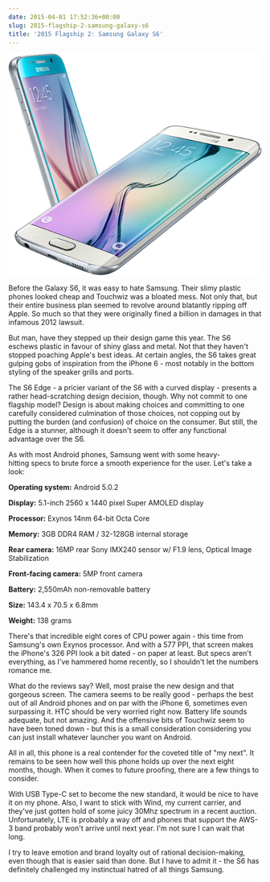 ```yaml
---
date: 2015-04-01 17:52:36+00:00
slug: 2015-flagship-2-samsung-galaxy-s6
title: '2015 Flagship 2: Samsung Galaxy S6'
---
```


![samsung_galaxy_s6](/images/samsung_galaxy_s6.png)




Before the Galaxy S6, it was easy to hate Samsung. Their slimy plastic phones looked cheap and Touchwiz was a bloated mess. Not only that, but their entire business plan seemed to revolve around blatantly ripping off Apple. So much so that they were originally fined a billion in damages in that infamous 2012 lawsuit.




But man, have they stepped up their design game this year. The S6 eschews plastic in favour of shiny glass and metal. Not that they haven't stopped poaching Apple's best ideas. At certain angles, the S6 takes great gulping gobs of inspiration from the iPhone 6 - most notably in the bottom styling of the speaker grills and ports.




The S6 Edge - a pricier variant of the S6 with a curved display - presents a rather head-scratching design decision, though. Why not commit to one flagship model? Design is about making choices and committing to one carefully considered culmination of those choices, not copping out by putting the burden (and confusion) of choice on the consumer. But still, the Edge is a stunner, although it doesn't seem to offer any functional advantage over the S6.




As with most Android phones, Samsung went with some heavy-hitting specs to brute force a smooth experience for the user. Let's take a look:

**Operating system:** Android 5.0.2

**Display:** 5.1-inch 2560 x 1440 pixel Super AMOLED display

**Processor:** Exynos 14nm 64-bit Octa Core

**Memory:** 3GB DDR4 RAM / 32-128GB internal storage

**Rear camera:** 16MP rear Sony IMX240 sensor w/ F1.9 lens, Optical Image Stabilization

**Front-facing camera:** 5MP front camera

**Battery:** 2,550mAh non-removable battery

**Size:** 143.4 x 70.5 x 6.8mm

**Weight:** 138 grams




There's that incredible eight cores of CPU power again - this time from Samsung's own Exynos processor. And with a 577 PPI, that screen makes the iPhone's 326 PPI look a bit dated - on paper at least. But specs aren't everything, as I've hammered home recently, so I shouldn't let the numbers romance me.




What do the reviews say? Well, most praise the new design and that gorgeous screen. The camera seems to be really good - perhaps the best out of all Android phones and on par with the iPhone 6, sometimes even surpassing it. HTC should be very worried right now. Battery life sounds adequate, but not amazing. And the offensive bits of Touchwiz seem to have been toned down - but this is a small consideration considering you can just install whatever launcher you want on Android.




All in all, this phone is a real contender for the coveted title of "my next". It remains to be seen how well this phone holds up over the next eight months, though. When it comes to future proofing, there are a few things to consider.




With USB Type-C set to become the new standard, it would be nice to have it on my phone. Also, I want to stick with Wind, my current carrier, and they've just gotten hold of some juicy 30Mhz spectrum in a recent auction. Unfortunately, LTE is probably a way off and phones that support the AWS-3 band probably won't arrive until next year. I'm not sure I can wait that long.




I try to leave emotion and brand loyalty out of rational decision-making, even though that is easier said than done. But I have to admit it - the S6 has definitely challenged my instinctual hatred of all things Samsung.
